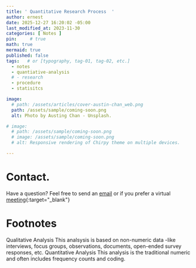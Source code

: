 ```yaml
---
title: ' Quantitative Research Process  '
author: ernest
date: 2025-12-27 16:20:02 -05:00
last_modified_at: 2023-11-30
categories: [ Notes ]
pin:     # true
math: true
mermaid: true
published: false
tags:   # or [typography, tag-01, tag-02, etc.]
  - notes
  - quantiative-analysis
  # - research
  - procedure
  - statisitcs

image:
  # path: /assets/articles/cover-austin-chan_web.png
  path: /assets/sample/coming-soon.png
  alt: Photo by Austing Chan - Unsplash.

# image: 
  # path: /assets/sample/coming-soon.png
  # image: /assets/sample/coming-soon.png
  # alt: Responsive rendering of Chirpy theme on multiple devices.

---
```












# Contact. 

Have a question? Feel free to send an [email](mailto:s.ernest@gmx.us) or if you prefer a virtual [meeting]( https://calendly.com/s-earnest/30min ){:target="_blank"}



# Footnotes

Qualitative Analysis
  This analsysis is based on non-numeric data -like interviews, focus groups, observations, documents, open-ended survey responses, etc.
Quantitative Analysis
  This analysis is the traditional numeric and often includes frequency counts and coding.




